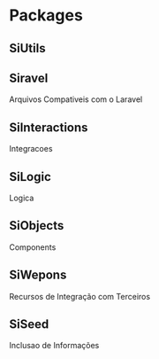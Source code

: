 

# Packages

## SiUtils

## Siravel

Arquivos Compativeis com o Laravel

## SiInteractions

Integracoes

## SiLogic

Logica

## SiObjects

Components

## SiWepons

Recursos de Integração com Terceiros

## SiSeed

Inclusao de Informações